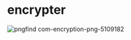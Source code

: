 # encrypter
![pngfind com-encryption-png-5109182](https://user-images.githubusercontent.com/91734001/218812070-19fbab8d-ca7c-40d9-aaa2-092d65d617bf.png)
